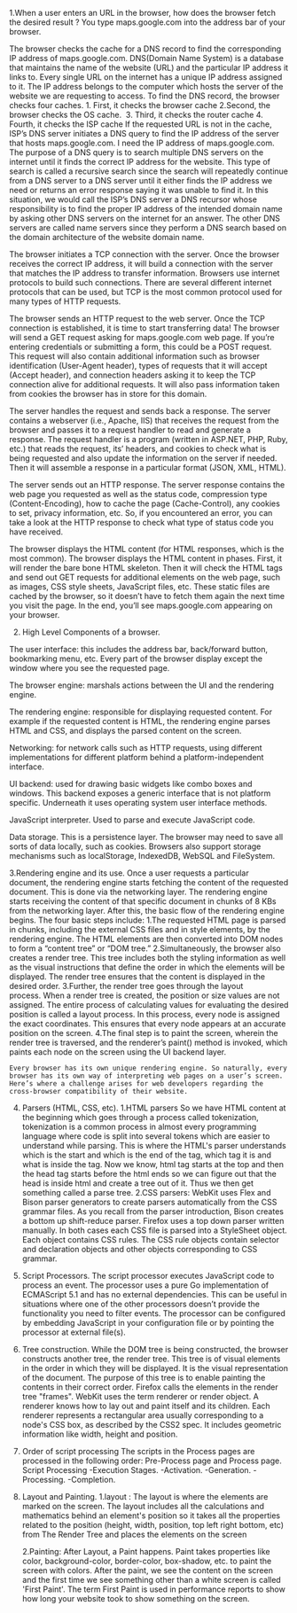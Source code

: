 1.When a user enters an URL in the browser, how does the browser fetch the desired result ?
You type maps.google.com into the address bar of your browser.

The browser checks the cache for a DNS record to find the corresponding IP address of maps.google.com.
DNS(Domain Name System) is a database that maintains the name of the website (URL) and the particular IP address it links to. Every single URL on the internet has a unique IP address assigned to it. The IP address belongs to the computer which hosts the server of the website we are requesting to access.
To find the DNS record, the browser checks four caches.
1. First, it checks the browser cache
2.Second, the browser checks the OS cache.  3. Third, it checks the router cache 4. Fourth, it checks the ISP cache
If the requested URL is not in the cache, ISP’s DNS server initiates a DNS query to find the IP address of the server that hosts maps.google.com.
I need the IP address of maps.google.com. The purpose of a DNS query is to search multiple DNS servers on the internet until it finds the correct IP address for the website. This type of search is called a recursive search since the search will repeatedly continue from a DNS server to a DNS server until it either finds the IP address we need or returns an error response saying it was unable to find it.
In this situation, we would call the ISP’s DNS server a DNS recursor whose responsibility is to find the proper IP address of the intended domain name by asking other DNS servers on the internet for an answer. The other DNS servers are called name servers since they perform a DNS search based on the domain architecture of the website domain name.

The browser initiates a TCP connection with the server.
Once the browser receives the correct IP address, it will build a connection with the server that matches the IP address to transfer information. Browsers use internet protocols to build such connections. There are several different internet protocols that can be used, but TCP is the most common protocol used for many types of HTTP requests.

The browser sends an HTTP request to the web server.
Once the TCP connection is established, it is time to start transferring data! The browser will send a GET request asking for maps.google.com web page. If you’re entering credentials or submitting a form, this could be a POST request. This request will also contain additional information such as browser identification (User-Agent header), types of requests that it will accept (Accept header), and connection headers asking it to keep the TCP connection alive for additional requests. It will also pass information taken from cookies the browser has in store for this domain.

The server handles the request and sends back a response.
The server contains a webserver (i.e., Apache, IIS) that receives the request from the browser and passes it to a request handler to read and generate a response. The request handler is a program (written in ASP.NET, PHP, Ruby, etc.) that reads the request, its’ headers, and cookies to check what is being requested and also update the information on the server if needed. Then it will assemble a response in a particular format (JSON, XML, HTML).

The server sends out an HTTP response.
The server response contains the web page you requested as well as the status code, compression type (Content-Encoding), how to cache the page (Cache-Control), any cookies to set, privacy information, etc.
So, if you encountered an error, you can take a look at the HTTP response to check what type of status code you have received.

The browser displays the HTML content (for HTML responses, which is the most common).
The browser displays the HTML content in phases. First, it will render the bare bone HTML skeleton. Then it will check the HTML tags and send out GET requests for additional elements on the web page, such as images, CSS style sheets, JavaScript files, etc. These static files are cached by the browser, so it doesn’t have to fetch them again the next time you visit the page. In the end, you’ll see maps.google.com appearing on your browser.

2. High Level Components of a browser.

The user interface: this includes the address bar, back/forward button, bookmarking menu, etc. Every part of the browser display except the window where you see the requested page.

The browser engine: marshals actions between the UI and the rendering engine.

The rendering engine: responsible for displaying requested content. For example if the requested content is HTML, the rendering engine parses HTML and CSS, and displays the parsed content on the screen.

Networking: for network calls such as HTTP requests, using different implementations for different platform behind a platform-independent interface.

UI backend: used for drawing basic widgets like combo boxes and windows. This backend exposes a generic interface that is not platform specific. Underneath it uses operating system user interface methods.

JavaScript interpreter. Used to parse and execute JavaScript code.

Data storage. This is a persistence layer. The browser may need to save all sorts of data locally, such as cookies. Browsers also support storage mechanisms such as localStorage, IndexedDB, WebSQL and FileSystem.

3.Rendering engine and its use.
Once a user requests a particular document, the rendering engine starts fetching the content of the requested document. This is done via the networking layer. The rendering engine starts receiving the content of that specific document in chunks of 8 KBs from the networking layer. After this, the basic flow of the rendering engine begins.
The four basic steps include:
1.The requested HTML page is parsed in chunks, including the external CSS files and in style elements, by the rendering engine. The HTML elements are then converted into DOM nodes to form a “content tree” or “DOM tree.”
2.Simultaneously, the browser also creates a render tree. This tree includes both the styling information as well as the visual instructions that define the order in which the elements will be displayed. The render tree ensures that the content is displayed in the desired order.
3.Further, the render tree goes through the layout process. When a render tree is created, the position or size values are not assigned. The entire process of calculating values for evaluating the desired position is called a layout process. In this process, every node is assigned the exact coordinates. This ensures that every node appears at an accurate position on the screen.
4.The final step is to paint the screen, wherein the render tree is traversed, and the renderer’s paint() method is invoked, which paints each node on the screen using the UI backend layer.

    Every browser has its own unique rendering engine. So naturally, every browser has its own way of interpreting web pages on a user’s screen. Here’s where a challenge arises for web developers regarding the cross-browser compatibility of their website.

4. Parsers (HTML, CSS, etc).
   1.HTML parsers
   So we have HTML content at the beginning which goes through a process called tokenization, tokenization is a common process in almost every programming language where code is split into several tokens which are easier to understand while parsing. This is where the HTML's parser understands which is the start and which is the end of the tag, which tag it is and what is inside the tag.
   Now we know, html tag starts at the top and then the head tag starts before the html ends so we can figure out that the head is inside html and create a tree out of it. Thus we then get something called a parse tree.
   2.CSS parsers:
   WebKit uses Flex and Bison parser generators to create parsers automatically from the CSS grammar files. As you recall from the parser introduction, Bison creates a bottom up shift-reduce parser. Firefox uses a top down parser written manually. In both cases each CSS file is parsed into a StyleSheet object. Each object contains CSS rules. The CSS rule objects contain selector and declaration objects and other objects corresponding to CSS grammar.

5. Script Processors.
   The script processor executes JavaScript code to process an event. The processor uses a pure Go implementation of ECMAScript 5.1 and has no external dependencies. This can be useful in situations where one of the other processors doesn’t provide the functionality you need to filter events.
   The processor can be configured by embedding JavaScript in your configuration file or by pointing the processor at external file(s).

6. Tree construction.
   While the DOM tree is being constructed, the browser constructs another tree, the render tree. This tree is of visual elements in the order in which they will be displayed. It is the visual representation of the document. The purpose of this tree is to enable painting the contents in their correct order.
   Firefox calls the elements in the render tree "frames". WebKit uses the term renderer or render object.
   A renderer knows how to lay out and paint itself and its children.
   Each renderer represents a rectangular area usually corresponding to a node's CSS box, as described by the CSS2 spec. It includes geometric information like width, height and position.

7. Order of script processing
   The scripts in the Process pages are processed in the following order: Pre-Process page and Process page.
   Script Processing
   -Execution Stages.
   -Activation.
   -Generation.
   -Processing.
   -Completion.

8. Layout and Painting.
   1.layout : The layout is where the elements are marked on the screen. The layout includes all the calculations and mathematics behind an element's position so it takes all the properties related to the position (height, width, position, top left right bottom, etc) from The Render Tree and places the elements on the screen

   2.Painting: After Layout, a Paint happens. Paint takes properties like color, background-color, border-color, box-shadow, etc. to paint the screen with colors. After the paint, we see the content on the screen and the first time we see something other than a white screen is called 'First Paint'. The term First Paint is used in performance reports to show how long your website took to show something on the screen.
